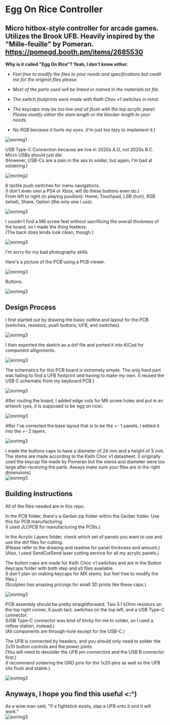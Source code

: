 # Egg On Rice Controller
 Micro hitbox-style controller for arcade games. Utilizes the Brook UFB.
 Heavily inspired by the "Mille-feuille" by Pomeran. https://pomegd.booth.pm/items/2685530
-

**Why is it called "Egg On Rice"? Yeah, I don't know either.**

- *Feel free to modify the files to your needs and specifications but credit me for the original files please.*

- *Most of the parts used will be linked or named in the materials.txt file.*

- *The switch footprints were made with Kailh Choc v1 switches in mind.*

- *The keycaps may be too low and sit flush with the top acrylic panel. Please modify either the stem length or the blocker length to your needs.*

- *No RGB because it hurts my eyes. (I'm just too lazy to implement it.)*

![eorimg1](https://github.com/b1nc/Egg-On-Rice-Controller/blob/main/imgs/eor3.jpg)

 USB Type-C Connection because we live in 2020s A.D, not 2020s B.C. Micro USBs should just die.  
 (However, USB-Cs are a pain in the ass to solder, but again, I'm bad at soldering.)
 
 ![eorimg2](https://github.com/b1nc/Egg-On-Rice-Controller/blob/main/imgs/eor4.jpg)
 
 6 tactile push switches for menu navigations.  
 (I don't even own a PS4 or Xbox, wtf do these buttons even do.)  
 From left to right (in playing position): Home, Touchpad, LSB (huh), RSB (what), Share, Option (the only one I use).
 
 ![eorimg3](https://github.com/b1nc/Egg-On-Rice-Controller/blob/main/imgs/eor5.jpg)
 
 I couldn't find a M6 screw feet without sacrificing the overall thickness of the board, so I made the thing feetless.  
 (The back does kinda look clean, though.)
 
 ![eorimg3](https://github.com/b1nc/Egg-On-Rice-Controller/blob/main/imgs/eor6.jpg)
 
 I'm sorry for my bad photography skills.  
   
 Here's a picture of the PCB using a PCB viewer.
 
 ![eorimg3](https://github.com/b1nc/Egg-On-Rice-Controller/blob/main/imgs/pcb.PNG)  

 Buttons.
 
 ![eorimg3](https://github.com/b1nc/Egg-On-Rice-Controller/blob/main/imgs/buttons.png) 
  
## Design Process ##  
I first started out by drawing the basic outline and layout for the PCB (switches, resistors, push buttons, UFB, and switches).  

 ![eorimg3](https://github.com/b1nc/Egg-On-Rice-Controller/blob/main/imgs/dp1.PNG) 

I then exported the sketch as a dxf file and ported it into KiCad for component allignments.

 ![eorimg3](https://github.com/b1nc/Egg-On-Rice-Controller/blob/main/imgs/dp2.PNG) 

The schematics for this PCB board is extremely simple. The only hard part was failing to find a UFB footprint and having to make my own. (I reused the USB C schematic from my keyboard PCB.)

 ![eorimg3](https://github.com/b1nc/Egg-On-Rice-Controller/blob/main/imgs/dp5.PNG) 

After routing the board, I added edge cuts for M6 screw holes and put in an artwork (yes, it is supposed to be egg on rice).

 ![eorimg3](https://github.com/b1nc/Egg-On-Rice-Controller/blob/main/imgs/dp3.PNG) 

After I've corrected the base layout that is to be the +- 1 panels, I edited it into the +- 2 layers.

 ![eorimg3](https://github.com/b1nc/Egg-On-Rice-Controller/blob/main/imgs/dp4.png) 

I made the buttons caps to have a diameter of 24 mm and a height of 5 mm. The stems are made according to the Kailh Choc v1 datasheet.
(I originally used the keycap file made by Pomeran but the stems and diameter were too large after receiving the parts. Always make sure your files are in the right dimensions)  
 ![eorimg3](https://github.com/b1nc/Egg-On-Rice-Controller/blob/main/imgs/keycap_model.PNG) 

## Building Instructions ##
All of the files needed are in this repo.

In the PCB folder, there's a Gerber.zip folder within the Gerber folder. Use this for PCB manufacturing.  
(I used JLCPCB for manufacturing the PCBs.)  
  
In the Acrylic Layers folder, check which set of panels you want to use and use the dxf files for cutting.  
(Please refer to the drawing and readme for panel thickness and amount.)  
(Also, I used SendCutSend laser cutting service for all my acrylic panels.)  
  
The button caps are made for Kailh Choc v1 switches and are in the Button Keycaps folder with both step and stl files available.  
(I don't plan on making keycaps for MX stems, but feel free to modify the files.)  
(Sculpteo has amazing pricings for small 3D prints like these caps.)  

![eorimg3](https://github.com/b1nc/Egg-On-Rice-Controller/blob/main/imgs/keycaps.jpg) 
  
PCB assembly should be pretty straightforward. Two 5.1 kOhm resistors on the top right corner, 6 push tact. switches on the top left, and a USB Type-C connector.  
(USB Type-C connector was kind of tricky for me to solder, so I used a reflow station, instead.)  
(All components are through-hole except for the USB-C.)  
  
The UFB is connected by headers, and you should only need to solder the 2x10 button controls and the power joints.  
(You will need to desolder the UFB pin connectors and the USB B connector first.)  
(I recommend soldering the GND pins for the 1x20 pins as well so the UFB sits flush and stable.)  

![eorimg3](https://github.com/b1nc/Egg-On-Rice-Controller/blob/main/imgs/solder_points.png) 
  
## Anyways, I hope you find this useful <:^) ##
As a wise man said, "If a fightstick exists, slap a UFB onto it and it will work."  
 ![eorimg3](https://github.com/b1nc/Egg-On-Rice-Controller/blob/main/imgs/funnee.png)
